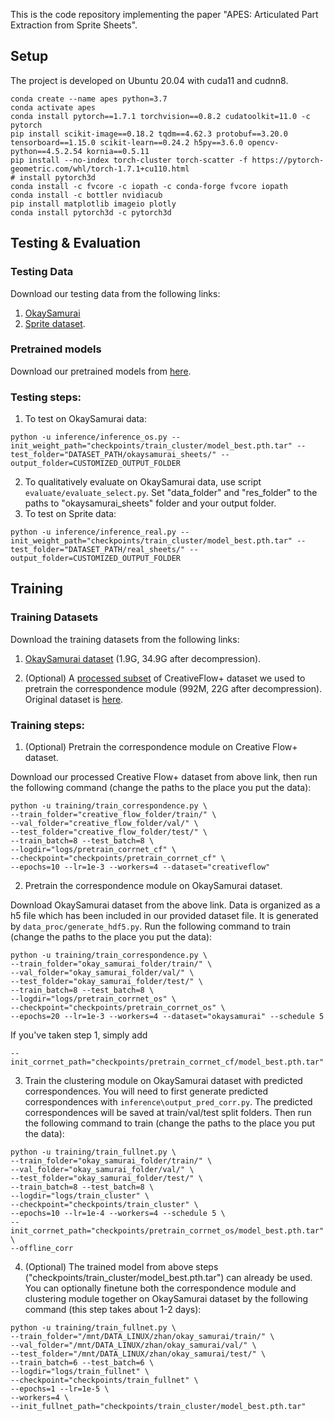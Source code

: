 This is the code repository implementing the paper "APES: Articulated Part Extraction from Sprite Sheets".
 
## Setup
The project is developed on Ubuntu 20.04 with cuda11 and cudnn8.

```
conda create --name apes python=3.7
conda activate apes
conda install pytorch==1.7.1 torchvision==0.8.2 cudatoolkit=11.0 -c pytorch
pip install scikit-image==0.18.2 tqdm==4.62.3 protobuf==3.20.0 tensorboard==1.15.0 scikit-learn==0.24.2 h5py==3.6.0 opencv-python==4.5.2.54 kornia==0.5.11
pip install --no-index torch-cluster torch-scatter -f https://pytorch-geometric.com/whl/torch-1.7.1+cu110.html
# install pytorch3d
conda install -c fvcore -c iopath -c conda-forge fvcore iopath
conda install -c bottler nvidiacub
pip install matplotlib imageio plotly
conda install pytorch3d -c pytorch3d
```

## Testing & Evaluation
### Testing Data
Download our testing data from the following links:
1. [OkaySamurai](https://umass-my.sharepoint.com/:u:/g/personal/zhanxu_umass_edu/Ef1skomqQAtDh4ABrywdo2oB7fUJSgmBY2dYP-zlxva-0A?e=56V7Yg)
2. [Sprite dataset](https://umass-my.sharepoint.com/:u:/g/personal/zhanxu_umass_edu/EXFVwyVPLctIq3nPamoxiwAB8e5Mz1eU72zIWAicBWKZBA?e=XJo6O2).
### Pretrained models
Download our pretrained models from [here](https://umass-my.sharepoint.com/:u:/g/personal/zhanxu_umass_edu/EYv0I4AyNnJEtr9pU_yEv_gB2AbiCYaWMRtCQkKYq9dhRA?e=DzcwN7).
### Testing steps:
1. To test on OkaySamurai data:
```
python -u inference/inference_os.py --init_weight_path="checkpoints/train_cluster/model_best.pth.tar" --test_folder="DATASET_PATH/okaysamurai_sheets/" --output_folder=CUSTOMIZED_OUTPUT_FOLDER
```
2. To qualitatively evaluate on OkaySamurai data, use script `evaluate/evaluate_select.py`. 
Set "data_folder" and "res_folder" to the paths to "okaysamurai_sheets" folder and your output folder.
3. To test on Sprite data:
```
python -u inference/inference_real.py --init_weight_path="checkpoints/train_cluster/model_best.pth.tar" --test_folder="DATASET_PATH/real_sheets/" --output_folder=CUSTOMIZED_OUTPUT_FOLDER
```
## Training
### Training Datasets
Download the training datasets from the following links:
1. [OkaySamurai dataset](https://umass-my.sharepoint.com/:u:/g/personal/zhanxu_umass_edu/EUk_2ZznigpNjCqr8wx4pBIBDs85cDHPwm4jFgFrc0S3FQ?e=NjbQD0) (1.9G, 34.9G after decompression).

2. (Optional) A [processed subset](https://umass-my.sharepoint.com/:u:/g/personal/zhanxu_umass_edu/EUQNyinpUhxCgp2rRtXTAAkBANRZyxJpKZX2lXTfDU9OmA?e=T5Utnn) of CreativeFlow+ dataset we used to pretrain the correspondence module (992M, 22G after decompression). Original dataset is [here](https://www.cs.toronto.edu/creativeflow/#download).

### Training steps:
1. (Optional) Pretrain the correspondence module on Creative Flow+ dataset.

Download our processed Creative Flow+ dataset from above link, 
then run the following command (change the paths to the place you put the data):
```
python -u training/train_correspondence.py \
--train_folder="creative_flow_folder/train/" \
--val_folder="creative_flow_folder/val/" \
--test_folder="creative_flow_folder/test/" \
--train_batch=8 --test_batch=8 \
--logdir="logs/pretrain_corrnet_cf" \
--checkpoint="checkpoints/pretrain_corrnet_cf" \
--epochs=10 --lr=1e-3 --workers=4 --dataset="creativeflow"
```
2. Pretrain the correspondence module on OkaySamurai dataset.

Download OkaySamurai dataset from the above link. 
Data is organized as a h5 file which has been included in our provided dataset file. It is generated by `data_proc/generate_hdf5.py`. 
Run the following command to train (change the paths to the place you put the data):
```
python -u training/train_correspondence.py \
--train_folder="okay_samurai_folder/train/" \
--val_folder="okay_samurai_folder/val/" \
--test_folder="okay_samurai_folder/test/" \
--train_batch=8 --test_batch=8 \
--logdir="logs/pretrain_corrnet_os" \
--checkpoint="checkpoints/pretrain_corrnet_os" \
--epochs=20 --lr=1e-3 --workers=4 --dataset="okaysamurai" --schedule 5
```
If you've taken step 1, simply add 
```
--init_corrnet_path="checkpoints/pretrain_corrnet_cf/model_best.pth.tar"
```
3. Train the clustering module on OkaySamurai dataset with predicted correspondences. 
You will need to first generate predicted correspondences with `inference\output_pred_corr.py`.
The predicted correspondences will be saved at train/val/test split folders.
Then run the following command to train (change the paths to the place you put the data):
```
python -u training/train_fullnet.py \
--train_folder="okay_samurai_folder/train/" \
--val_folder="okay_samurai_folder/val/" \
--test_folder="okay_samurai_folder/test/" \
--train_batch=8 --test_batch=8 \
--logdir="logs/train_cluster" \
--checkpoint="checkpoints/train_cluster" \
--epochs=10 --lr=1e-4 --workers=4 --schedule 5 \
--init_corrnet_path="checkpoints/pretrain_corrnet_os/model_best.pth.tar" \
--offline_corr
```
4. (Optional) The trained model from above steps ("checkpoints/train_cluster/model_best.pth.tar") can already be used. You can optionally finetune both the correspondence module and clustering module together on OkaySamurai dataset by the following command (this step takes about 1-2 days):
```
python -u training/train_fullnet.py \
--train_folder="/mnt/DATA_LINUX/zhan/okay_samurai/train/" \
--val_folder="/mnt/DATA_LINUX/zhan/okay_samurai/val/" \
--test_folder="/mnt/DATA_LINUX/zhan/okay_samurai/test/" \
--train_batch=6 --test_batch=6 \
--logdir="logs/train_fullnet" \
--checkpoint="checkpoints/train_fullnet" \
--epochs=1 --lr=1e-5 \
--workers=4 \
--init_fullnet_path="checkpoints/train_cluster/model_best.pth.tar"
```